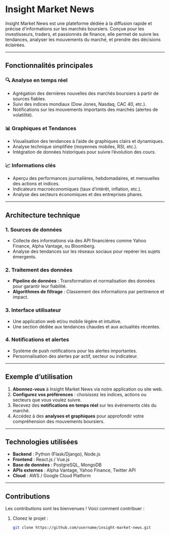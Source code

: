 # Insight Market News

Insight Market News est une plateforme dédiée à la diffusion rapide et précise d'informations sur les marchés boursiers. Conçue pour les investisseurs, traders, et passionnés de finance, elle permet de suivre les tendances, analyser les mouvements du marché, et prendre des décisions éclairées.

---

## Fonctionnalités principales

### 🔍 **Analyse en temps réel**
- Agrégation des dernières nouvelles des marchés boursiers à partir de sources fiables.
- Suivi des indices mondiaux (Dow Jones, Nasdaq, CAC 40, etc.).
- Notifications sur les mouvements importants des marchés (alertes de volatilité).

### 📊 **Graphiques et Tendances**
- Visualisation des tendances à l’aide de graphiques clairs et dynamiques.
- Analyse technique simplifiée (moyennes mobiles, RSI, etc.).
- Intégration de données historiques pour suivre l’évolution des cours.

### 📈 **Informations clés**
- Aperçu des performances journalières, hebdomadaires, et mensuelles des actions et indices.
- Indicateurs macroéconomiques (taux d’intérêt, inflation, etc.).
- Analyse des secteurs économiques et des entreprises phares.

---

## Architecture technique

### **1. Sources de données**
- Collecte des informations via des API financières comme Yahoo Finance, Alpha Vantage, ou Bloomberg.
- Analyse des tendances sur les réseaux sociaux pour repérer les sujets émergents.

### **2. Traitement des données**
- **Pipeline de données** : Transformation et normalisation des données pour garantir leur fiabilité.
- **Algorithmes de filtrage** : Classement des informations par pertinence et impact.

### **3. Interface utilisateur**
- Une application web et/ou mobile légère et intuitive.
- Une section dédiée aux tendances chaudes et aux actualités récentes.

### **4. Notifications et alertes**
- Système de push notifications pour les alertes importantes.
- Personnalisation des alertes par actif, secteur ou indicateur.

---

## Exemple d’utilisation

1. **Abonnez-vous** à Insight Market News via notre application ou site web.
2. **Configurez vos préférences** : choisissez les indices, actions ou secteurs que vous voulez suivre.
3. Recevez des **notifications en temps réel** sur les événements clés du marché.
4. Accédez à des **analyses et graphiques** pour approfondir votre compréhension des mouvements boursiers.

---

## Technologies utilisées

- **Backend** : Python (Flask/Django), Node.js
- **Frontend** : React.js / Vue.js
- **Base de données** : PostgreSQL, MongoDB
- **APIs externes** : Alpha Vantage, Yahoo Finance, Twitter API
- **Cloud** : AWS / Google Cloud Platform

---

## Contributions

Les contributions sont les bienvenues ! Voici comment contribuer :

1. Clonez le projet :  
   ```bash
   git clone https://github.com/username/insight-market-news.git
